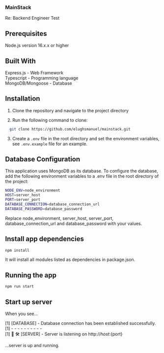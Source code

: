 ### MainStack

Re: Backend Engineer Test

## Prerequisites

Node.js version 16.x.x or higher

## Built With

Express.js - Web Framework  
Typescript - Programming language  
MongoDB/Mongoose - Database

## Installation

1. Clone the repository and navigate to the project directory

2. Run the following command to clone:

```bash
  git clone https://github.com/elughsmanuel/mainstack.git

```

3. Create a `.env` file in the root directory and set the environment variables, see `.env.example` file for an example.

## Database Configuration

This application uses MongoDB as its database. To configure the database, add the following environment variables to a .env file in the root directory of the project:

```bash
NODE_ENV=node_environment
HOST=server_host
PORT=server_port
DATABASE_CONNECTION=database_connection_url
DATABASE_PASSWORD=database_password
```

Replace node_environment, server_host, server_port, database_connection_url and database_password with your values.

## Install app dependencies

```bash
npm install
```

It will install all modules listed as dependencies in package.json.

## Running the app

```bash
npm run start
```

## Start up server

When you see...

[1] [DATABASE] - Database connection has been established successfully.  
[1] - - - - - - - - - -  
[1] 🌟 🛠️  [SERVER] - Server is listening on http://${host}:${port}  

...server is up and running.
